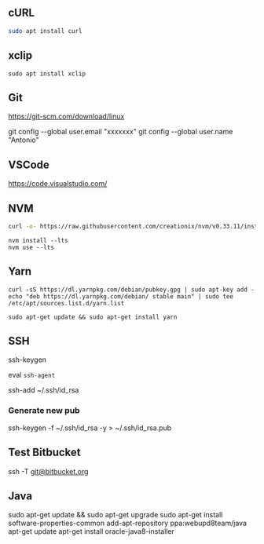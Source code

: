 ## cURL
```bash
sudo apt install curl
```

## xclip
```
sudo apt install xclip
```

## Git
https://git-scm.com/download/linux

git config --global user.email "xxxxxxx"
git config --global user.name "Antonio"

## VSCode
https://code.visualstudio.com/


## NVM
```bash
curl -o- https://raw.githubusercontent.com/creationix/nvm/v0.33.11/install.sh | bash
```

```
nvm install --lts
nvm use --lts
```


## Yarn
```
curl -sS https://dl.yarnpkg.com/debian/pubkey.gpg | sudo apt-key add -
echo "deb https://dl.yarnpkg.com/debian/ stable main" | sudo tee /etc/apt/sources.list.d/yarn.list
```

```
sudo apt-get update && sudo apt-get install yarn
```

## SSH 
ssh-keygen 

eval `ssh-agent` 

ssh-add ~/.ssh/id_rsa

### Generate new pub
ssh-keygen -f ~/.ssh/id_rsa -y > ~/.ssh/id_rsa.pub

## Test Bitbucket
ssh -T git@bitbucket.org

## Java
sudo apt-get update && sudo apt-get upgrade
sudo apt-get install software-properties-common
add-apt-repository ppa:webupd8team/java
apt-get update
apt-get install oracle-java8-installer
